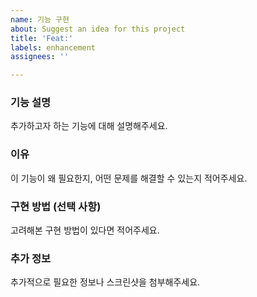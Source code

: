 ```yaml
---
name: 기능 구현
about: Suggest an idea for this project
title: 'Feat:'
labels: enhancement
assignees: ''

---
```


### 기능 설명

추가하고자 하는 기능에 대해 설명해주세요.

### 이유

이 기능이 왜 필요한지, 어떤 문제를 해결할 수 있는지 적어주세요.

### 구현 방법 (선택 사항)

고려해본 구현 방법이 있다면 적어주세요.

### 추가 정보

추가적으로 필요한 정보나 스크린샷을 첨부해주세요.
